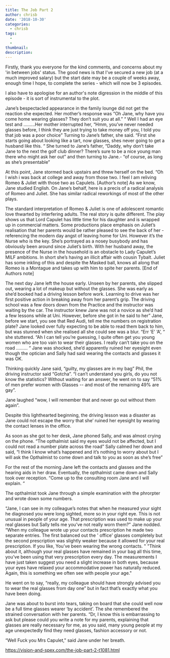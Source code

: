 ```yaml
---
title: The Job Part 2
author: chrisb
date: '2018-10-30'
categories:
  - chrisb
tags:
  - 
  - 
thumbnail: 
description: 
---
```


Firstly, thank you everyone for the kind comments, and concerns about my 'in between jobs' status.  The good news is that I've secured a new job (at a much improved salary)  but the start date may be a couple of weeks away, enough time I hope, to complete the series - which will now be 3 episodes.

I also have to apologise for an author's note digression in the middle of this episode - it is sort of  instrumental to the plot.

Jane’s bespectacled appearance in the family lounge did not get the reaction she expected.
Her mother’s response was “Oh Jane, why have you come home wearing glasses? They don’t suit you at all.” 
“ Well I had an eye test and ……...Her mother interrupted her, “Hmm, you’ve never needed glasses before, I think they are just trying to take money off you, I told you that job was a poor choice”  Turning to Jane’s father, she said. “First she starts going about looking like a tart, now glasses, shes never going to get a husband like this. “ 
She turned to Jane’s father, “Daddy, why don’t take Jane to the next the golf club dinner? There’s sure to be a nice young man there who might ask her out” and then turning to Jane.- “of course, as long as she’s presentable”

At this point, Jane stormed back upstairs and threw herself on the bed.  “Oh I wish i was back at college and away from those two. I feel I am reliving Romeo & Juliet with those two as Capulets. 
[Author’s note]
As we know, Jane studied English. On Jane’s behalf, here is a precis of a radical analysis of Romeo and Juliet. She has similar radical reworkings of most of the other plays.

The standard interpretation of Romeo & Juliet is one of adolescent romantic love thwarted by interfering adults.  The real story is quite different. The play shows us that Lord Capulet has little time for his daughter and is wrapped up in commercial matters.  Some productions place emphasis on Juliet’s realisation that her parents would be rather pleased to see the back of her  - referencing the modern day angst of leaving home for Uni.
However it’s the Nurse who is the key. She’s portrayed as a nosey busybody and has obviously been around since Juliet’s birth. With her husband away, the presence of the Nurse  in the household is an obstacle to Lady Capulet’s MILF ambitions. In short she’s having an illicit affair with cousin Tybalt. Juliet has some inkling of this and despite the Masked ball, knows all along that Romeo is a Montague and takes up with him to spite  her parents.
[End of Authors note]

The next day Jane left the house early.  Unseen by her parents, she slipped out, wearing  a lot of makeup but without the glasses. She was early as she’d booked had a driving lesson before work. Learning to drive was her first positive action in breaking away from her parent’s grip.  The driving school was a few doors down from the Practice and the instructor was waiting by the car. The instructor knew Jane was not a novice as she’d had a few lessons while at Uni. However, before she got in he said to her” Jane, before we start, you see that Red Audi, tell me the numbers on registration plate?
Jane looked over fully expecting to be able to read them back to him, but was stunned when she realised all she could see was a blur. “Err ‘E’ ‘A’, “ she stuttered. “Ah I can tell you’re guessing, I quite often get you young women who are too vain to wear their glasses. I really  can’t take you on the road ……... “
Jane was shocked, she’d apparently ruined her eyesight even though the optician and Sally had said wearing the contacts and glasses it was OK.  

Thinking quickly Jane said, “guilty, my glasses are in my bag”  Phil, the driving instructor said “Gotcha”. “I can’t understand you girls, do you not know the statistics? Without waiting  for an answer, he went on to say “51% of men prefer women with Glasses -- and most of the remaining 49% are gay”.

Jane laughed “wow, I will remember that and never go out without them again”.

Despite this lighthearted beginning, the driving lesson was a disaster as Jane could not escape the worry  that she’ ruined her eyesight by wearing the contact lenses in the office.

As soon as she got to her desk, Jane phoned Sally,  and was almost crying on the phone. “The opthalmist said my eyes would not be affected, but I could not read a number plate across the road”
Sally calmed her down and said, “I think I know what’s happened and it’s nothing to worry about but I will ask the Opthalmist to come down and talk to you as soon as she’s free”

For the rest of the morning Jane left the contacts and glasses and the hearing aids  in her draw. Eventually, the opthalmist came down and Sally took over reception. “Come up to the consulting room Jane and I will explain. “

The opthalmist took Jane through a simple examination with the phrorpter and wrote down some numbers.

“Jane, I can see in my colleague’s notes that when he measured your sight he diagnosed you were long sighted, more so in your right eye. This is not unusual in people of your age. That prescription was used to make up your real glasses but Sally tells me you’ve not really worn them?"
Jane nodded.
“When my colleague  wrote up your contacts prescription he made two separate entries. The first balanced out the ' office' glasses completely but the second   prescription was slightly weaker because it allowed for your real prescription. If you like, You’ve been wearing the wrong contacts. "
"Think about it, although your real glasses have remained in your bag all this time, you’ve been using that very prescription every day.  The measurements I have just taken suggest you need a slight increase in both eyes, because your eyes have  relaxed your accommodative power  has naturally reduced. Again, this is something we often see with people your age."

He went on to say, “really, my colleague should have strongly advised you to wear the real glasses from day one” but in fact that’s exactly what you have been doing.

Jane was about to burst into tears,  taking on board that she could well now be a full time glasses wearer ‘by accident’. The she remembered the strained conversation with her parents. “Dr, I know this is embarrassing to ask but please could you write a note for my parents, explaining that glasses are really necessary for me, as you said, many young people at my age unexpectedly find they need glasses, fashion accessory or not.

“Well Fuck you Mrs Capulet," said Jane under her breath.

https://vision-and-spex.com/the-job-part-2-t1081.html
